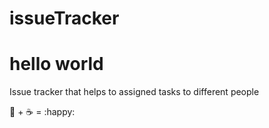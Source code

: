 # issueTracker 
# hello world

Issue tracker that helps to assigned tasks to different people

:pizza: + :coffee: = :happy:
